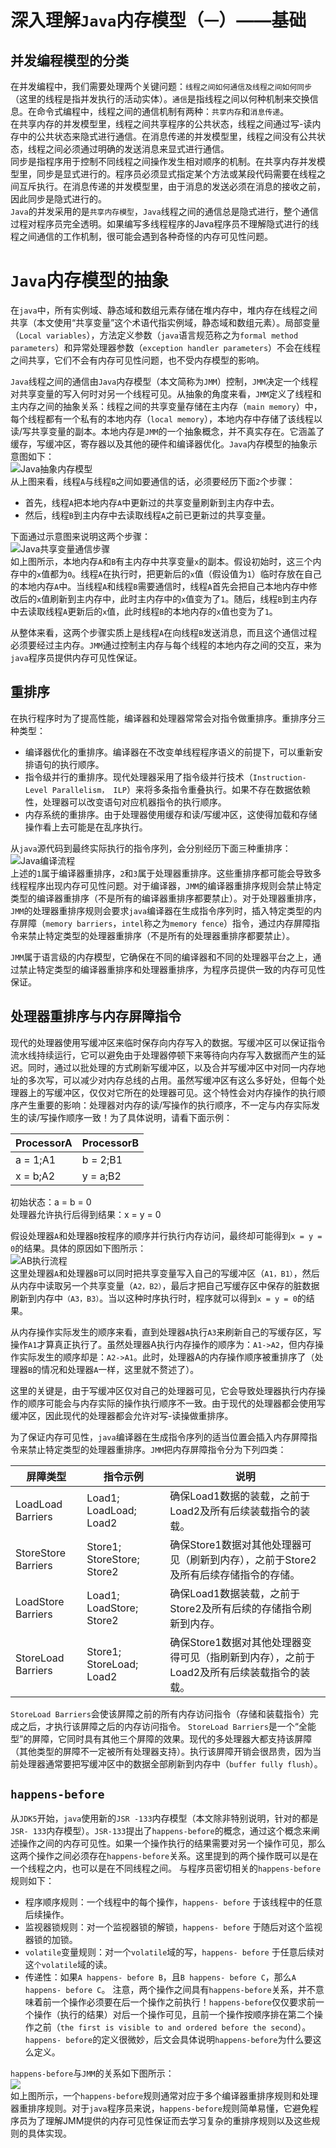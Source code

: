 # 深入理解`Java`内存模型（`一`）——基础
## 并发编程模型的分类
在并发编程中，我们需要处理两个关键问题：`线程之间如何通信及线程之间如何同步`（这里的线程是指并发执行的活动实体）。`通信`是指线程之间以何种机制来交换信息。在命令式编程中，线程之间的通信机制有两种：`共享内存`和`消息传递`。  
在共享内存的并发模型里，线程之间共享程序的公共状态，线程之间通过写-读内存中的公共状态来隐式进行通信。在消息传递的并发模型里，线程之间没有公共状态，线程之间必须通过明确的发送消息来显式进行通信。  
同步是指程序用于控制不同线程之间操作发生相对顺序的机制。在共享内存并发模型里，同步是显式进行的。程序员必须显式指定某个方法或某段代码需要在线程之间互斥执行。在消息传递的并发模型里，由于消息的发送必须在消息的接收之前，因此同步是隐式进行的。  
`Java`的并发采用的是`共享内存模型`，`Java`线程之间的通信总是隐式进行，整个通信过程对程序员完全透明。如果编写多线程程序的Java程序员不理解隐式进行的线程之间通信的工作机制，很可能会遇到各种奇怪的内存可见性问题。  
# `Java`内存模型的抽象
在`java`中，所有实例域、静态域和数组元素存储在堆内存中，堆内存在线程之间共享（本文使用“共享变量”这个术语代指实例域，静态域和数组元素）。局部变量（`Local variables`），方法定义参数（`java`语言规范称之为`formal method parameters`）和异常处理器参数（`exception handler parameters`）不会在线程之间共享，它们不会有内存可见性问题，也不受内存模型的影响。

`Java`线程之间的通信由`Java`内存模型（本文简称为`JMM`）控制，`JMM`决定一个线程对共享变量的写入何时对另一个线程可见。从抽象的角度来看，`JMM`定义了线程和主内存之间的抽象关系：线程之间的共享变量存储在主内存（`main memory`）中，每个线程都有一个私有的本地内存（`local memory`），本地内存中存储了该线程以读/写共享变量的副本。本地内存是`JMM`的一个抽象概念，并不真实存在。它涵盖了缓存，写缓冲区，寄存器以及其他的硬件和编译器优化。`Java`内存模型的抽象示意图如下：  
![Java抽象内存模型](Picture/JVMAbstractNeiCunModel.png "java抽象内存模型")  
从上图来看，线程`A`与线程`B`之间如要通信的话，必须要经历下面`2`个步骤：  
- 首先，线程`A`把本地内存`A`中更新过的共享变量刷新到主内存中去。
- 然后，线程`B`到主内存中去读取线程`A`之前已更新过的共享变量。  

下面通过示意图来说明这两个步骤：  
![Java共享变量通信步骤](Picture/310.png "Java共享变量通信步骤")  
如上图所示，本地内存`A`和`B`有主内存中共享变量`x`的副本。假设初始时，这三个内存中的`x`值都为`0`。线程`A`在执行时，把更新后的`x`值（假设值为`1`）临时存放在自己的本地内存`A`中。当线程`A`和线程`B`需要通信时，线程`A`首先会把自己本地内存中修改后的`x`值刷新到主内存中，此时主内存中的`x`值变为了`1`。随后，线程`B`到主内存中去读取线程`A`更新后的`x`值，此时线程`B`的本地内存的`x`值也变为了`1`。

从整体来看，这两个步骤实质上是线程`A`在向线程`B`发送消息，而且这个通信过程必须要经过主内存。`JMM`通过控制主内存与每个线程的本地内存之间的交互，来为`java`程序员提供内存可见性保证。
## 重排序
在执行程序时为了提高性能，编译器和处理器常常会对指令做重排序。重排序分三种类型：

- 编译器优化的重排序。编译器在不改变单线程程序语义的前提下，可以重新安排语句的执行顺序。
- 指令级并行的重排序。现代处理器采用了指令级并行技术（`Instruction-Level Parallelism， ILP`）来将多条指令重叠执行。如果不存在数据依赖性，处理器可以改变语句对应机器指令的执行顺序。
- 内存系统的重排序。由于处理器使用缓存和读/写缓冲区，这使得加载和存储操作看上去可能是在乱序执行。

从`java`源代码到最终实际执行的指令序列，会分别经历下面三种重排序：  
![Java编译流程](Picture/3101.png)  
上述的`1`属于编译器重排序，`2`和`3`属于处理器重排序。这些重排序都可能会导致多线程程序出现内存可见性问题。对于编译器，`JMM`的编译器重排序规则会禁止特定类型的编译器重排序（不是所有的编译器重排序都要禁止）。对于处理器重排序，`JMM`的处理器重排序规则会要求`java`编译器在生成指令序列时，插入特定类型的内存屏障（`memory barriers`，`intel`称之为`memory fence`）指令，通过内存屏障指令来禁止特定类型的处理器重排序（不是所有的处理器重排序都要禁止）。

`JMM`属于语言级的内存模型，它确保在不同的编译器和不同的处理器平台之上，通过禁止特定类型的编译器重排序和处理器重排序，为程序员提供一致的内存可见性保证。
## 处理器重排序与内存屏障指令
现代的处理器使用写缓冲区来临时保存向内存写入的数据。写缓冲区可以保证指令流水线持续运行，它可以避免由于处理器停顿下来等待向内存写入数据而产生的延迟。同时，通过以批处理的方式刷新写缓冲区，以及合并写缓冲区中对同一内存地址的多次写，可以减少对内存总线的占用。虽然写缓冲区有这么多好处，但每个处理器上的写缓冲区，仅仅对它所在的处理器可见。这个特性会对内存操作的执行顺序产生重要的影响：处理器对内存的读/写操作的执行顺序，不一定与内存实际发生的读/写操作顺序一致！为了具体说明，请看下面示例：  

| ProcessorA	| ProcessorB |
|-----|------|
| a = 1;A1  | b = 2;B1 |
| x = b;A2	| y = a;B2 |

初始状态：a = b = 0  
处理器允许执行后得到结果：x = y = 0

假设处理器`A`和处理器`B`按程序的顺序并行执行内存访问，最终却可能得到`x = y = 0`的结果。具体的原因如下图所示：  
![AB执行流程](Picture/44.png)   
这里处理器`A`和处理器`B`可以同时把共享变量写入自己的写缓冲区（`A1，B1）`，然后从内存中读取另一个共享变量（`A2，B2）`，最后才把自己写缓存区中保存的脏数据刷新到内存中`（A3，B3）`。当以这种时序执行时，程序就可以得到`x = y = 0`的结果。

从内存操作实际发生的顺序来看，直到处理器`A`执行`A3`来刷新自己的写缓存区，写操作`A1`才算真正执行了。虽然处理器A执行内存操作的顺序为：`A1->A2`，但内存操作实际发生的顺序却是：`A2->A1`。此时，处理器A的内存操作顺序被重排序了（处理器`B`的情况和处理器`A`一样，这里就不赘述了）。

这里的关键是，由于写缓冲区仅对自己的处理器可见，它会导致处理器执行内存操作的顺序可能会与内存实际的操作执行顺序不一致。由于现代的处理器都会使用写缓冲区，因此现代的处理器都会允许对写-读操做重排序。

为了保证内存可见性，`java`编译器在生成指令序列的适当位置会插入内存屏障指令来禁止特定类型的处理器重排序。`JMM`把内存屏障指令分为下列四类：

|屏障类型	|指令示例|	说明|
|-------|-------|------|
|LoadLoad Barriers	|Load1; LoadLoad; Load2|	确保Load1数据的装载，之前于Load2及所有后续装载指令的装载。|
|StoreStore Barriers	|Store1; StoreStore; Store2	|确保Store1数据对其他处理器可见（刷新到内存），之前于Store2及所有后续存储指令的存储。|
|LoadStore Barriers	|Load1; LoadStore; Store2	|确保Load1数据装载，之前于Store2及所有后续的存储指令刷新到内存。|
|StoreLoad Barriers	|Store1; StoreLoad; Load2	|确保Store1数据对其他处理器变得可见（指刷新到内存），之前于Load2及所有后续装载指令的装载。|   

`StoreLoad Barriers`会使该屏障之前的所有内存访问指令（存储和装载指令）完成之后，才执行该屏障之后的内存访问指令。
`StoreLoad Barriers`是一个“全能型”的屏障，它同时具有其他三个屏障的效果。现代的多处理器大都支持该屏障（其他类型的屏障不一定被所有处理器支持）。执行该屏障开销会很昂贵，因为当前处理器通常要把写缓冲区中的数据全部刷新到内存中（`buffer fully flush`）。

## `happens-before`

从`JDK5`开始，`java`使用新的`JSR -133`内存模型（本文除非特别说明，针对的都是`JSR- 133`内存模型）。`JSR-133`提出了`happens-before`的概念，通过这个概念来阐述操作之间的内存可见性。如果一个操作执行的结果需要对另一个操作可见，那么这两个操作之间必须存在`happens-before`关系。这里提到的两个操作既可以是在一个线程之内，也可以是在不同线程之间。 与程序员密切相关的`happens-before`规则如下：

- 程序顺序规则：一个线程中的每个操作，`happens- before` 于该线程中的任意后续操作。
- 监视器锁规则：对一个监视器锁的解锁，`happens- before` 于随后对这个监视器锁的加锁。
- `volatile`变量规则：对一个`volatile`域的写，`happens- before` 于任意后续对这`个volatile`域的读。
- 传递性：如果`A happens- before B`，且`B happens- before C`，那么`A happens- before C`。
注意，两个操作之间具有`happens-before`关系，并不意味着前一个操作必须要在后一个操作之前执行！`happens-before`仅仅要求前一个操作（执行的结果）对后一个操作可见，且前一个操作按顺序排在第二个操作之前（`the first is visible to and ordered before the second`）。`happens- before`的定义很微妙，后文会具体说明`happens-before`为什么要这么定义。

`happens-before`与`JMM`的关系如下图所示：  
![](Picture/55.png)  
如上图所示，一个`happens-before`规则通常对应于多个编译器重排序规则和处理器重排序规则。对于`java`程序员来说，`happens-before`规则简单易懂，它避免程序员为了理解JMM提供的内存可见性保证而去学习复杂的重排序规则以及这些规则的具体实现。

